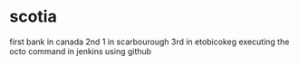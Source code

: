 # scotia
first bank in canada
2nd 1 in scarbourough
3rd in etobicokeg
executing the octo command in jenkins using github